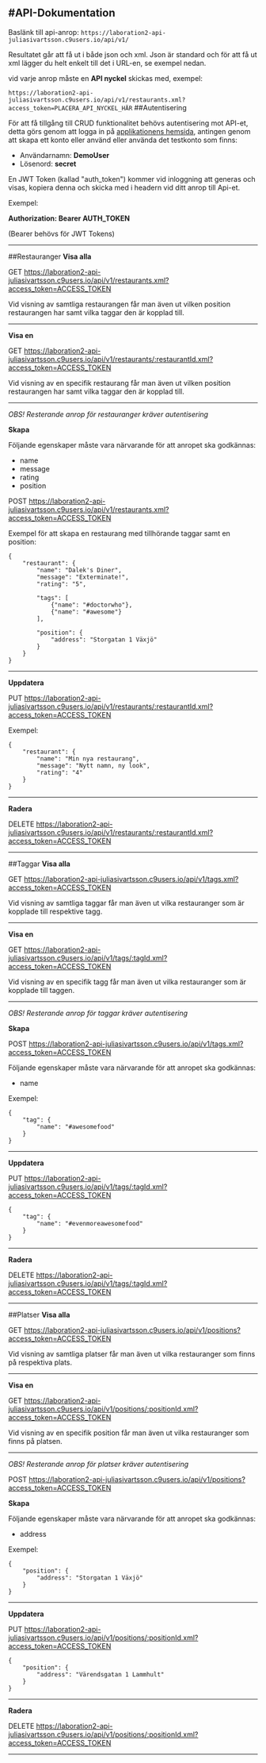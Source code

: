 #API-Dokumentation
-------------------------------

Baslänk till api-anrop: `https://laboration2-api-juliasivartsson.c9users.io/api/v1/`

Resultatet går att få ut i både json och xml. Json är standard och för att få ut xml lägger du helt enkelt till det i URL-en, se exempel nedan.

vid varje anrop måste en **API nyckel** skickas med, exempel:

`
https://laboration2-api-juliasivartsson.c9users.io/api/v1/restaurants.xml?access_token=PLACERA_API_NYCKEL_HÄR
`
##Autentisering

För att få tillgång till CRUD funktionalitet behövs autentisering mot API-et, detta görs genom att logga in på [applikationens hemsida](https://laboration2-api-juliasivartsson.c9users.io), antingen genom att skapa ett konto eller använd eller använda det testkonto som finns:

* Användarnamn: **DemoUser**
* Lösenord: **secret**

En JWT Token (kallad "auth_token") kommer vid inloggning att generas och visas, kopiera denna och skicka med i headern vid ditt anrop till Api-et.

Exempel:

**Authorization: Bearer AUTH_TOKEN**

(Bearer behövs för JWT Tokens)

----------------------

##Restauranger
**Visa alla**

GET https://laboration2-api-juliasivartsson.c9users.io/api/v1/restaurants.xml?access_token=ACCESS_TOKEN

Vid visning av samtliga restaurangen får man även ut vilken position restaurangen har samt vilka taggar den är kopplad till.

--------------

**Visa en**

GET https://laboration2-api-juliasivartsson.c9users.io/api/v1/restaurants/:restaurantId.xml?access_token=ACCESS_TOKEN

Vid visning av en specifik restaurang får man även ut vilken position restaurangen har samt vilka taggar den är kopplad till.

--------------

*OBS! Resterande anrop för restauranger kräver autentisering*

**Skapa**

Följande egenskaper måste vara närvarande för att anropet ska godkännas:
* name
* message
* rating
* position

POST https://laboration2-api-juliasivartsson.c9users.io/api/v1/restaurants.xml?access_token=ACCESS_TOKEN

Exempel för att skapa en restaurang med tillhörande taggar samt en position:


```
{
    "restaurant": {
        "name": "Dalek's Diner",
        "message": "Exterminate!",
        "rating": "5",
    
        "tags": [
            {"name": "#doctorwho"},
            {"name": "#awesome"}
        ],
    
        "position": {
            "address": "Storgatan 1 Växjö"
        }
    }
}
```

--------------

**Uppdatera**

PUT https://laboration2-api-juliasivartsson.c9users.io/api/v1/restaurants/:restaurantId.xml?access_token=ACCESS_TOKEN

Exempel:

```
{
    "restaurant": {
        "name": "Min nya restaurang",
        "message": "Nytt namn, ny look",
        "rating": "4"
    }
}
```

--------------

**Radera**

DELETE https://laboration2-api-juliasivartsson.c9users.io/api/v1/restaurants/:restaurantId.xml?access_token=ACCESS_TOKEN

--------------

##Taggar
**Visa alla**

GET https://laboration2-api-juliasivartsson.c9users.io/api/v1/tags.xml?access_token=ACCESS_TOKEN

Vid visning av samtliga taggar får man även ut vilka restauranger som är kopplade till respektive tagg.

--------------

**Visa en**

GET https://laboration2-api-juliasivartsson.c9users.io/api/v1/tags/:tagId.xml?access_token=ACCESS_TOKEN

Vid visning av en specifik tagg får man även ut vilka restauranger som är kopplade till taggen.

--------------

*OBS! Resterande anrop för taggar kräver autentisering*

**Skapa**

POST https://laboration2-api-juliasivartsson.c9users.io/api/v1/tags.xml?access_token=ACCESS_TOKEN

Följande egenskaper måste vara närvarande för att anropet ska godkännas:
* name

Exempel:

```
{
    "tag": {
        "name": "#awesomefood"
    }
}
```

--------------

**Uppdatera**

PUT https://laboration2-api-juliasivartsson.c9users.io/api/v1/tags/:tagId.xml?access_token=ACCESS_TOKEN

```
{
    "tag": {
        "name": "#evenmoreawesomefood"
    }
}
```

--------------

**Radera**

DELETE https://laboration2-api-juliasivartsson.c9users.io/api/v1/tags/:tagId.xml?access_token=ACCESS_TOKEN

--------------

##Platser
**Visa alla**

GET https://laboration2-api-juliasivartsson.c9users.io/api/v1/positions?access_token=ACCESS_TOKEN

Vid visning av samtliga platser får man även ut vilka restauranger som finns på respektiva plats.

--------------

**Visa en**

GET https://laboration2-api-juliasivartsson.c9users.io/api/v1/positions/:positionId.xml?access_token=ACCESS_TOKEN

Vid visning av en specifik position får man även ut vilka restauranger som finns på platsen.

--------------

*OBS! Resterande anrop för platser kräver autentisering*

POST https://laboration2-api-juliasivartsson.c9users.io/api/v1/positions?access_token=ACCESS_TOKEN

**Skapa**

Följande egenskaper måste vara närvarande för att anropet ska godkännas:
* address

Exempel:
```
{
    "position": {
        "address": "Storgatan 1 Växjö"
    }
}
```

--------------

**Uppdatera**

PUT https://laboration2-api-juliasivartsson.c9users.io/api/v1/positions/:positionId.xml?access_token=ACCESS_TOKEN
```
{
    "position": {
        "address": "Värendsgatan 1 Lammhult"
    }
}
```

--------------

**Radera**

DELETE https://laboration2-api-juliasivartsson.c9users.io/api/v1/positions/:positionId.xml?access_token=ACCESS_TOKEN

--------------
